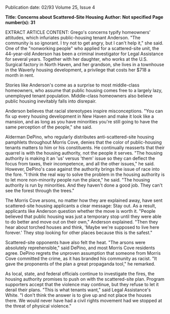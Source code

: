 Publication date: 02/93
Volume 25, Issue 4

**Title: Concerns about Scattered-Site Housing**
**Author: Not specified**
**Page number(s): 31**

EXTRACT ARTICLE CONTENT:
Grego's concerns typify homeowners' attitudes, which infuriates public-housing tenant Anderson. 
"The community is so ignorant. I try not to get angry, but I can't help it," she said. One of the "nonworking people" who applied for a scattered-site unit, the 44-year-old Anderson has been a criminal investigator for Legal Assistance for several years. Together with her daughter, who works at the U.S. Surgical factory in North Haven, and her grandson, she lives in a townhouse in the Waverly housing development, a privilege that costs her $718 a month in rent. 

Stories like Anderson's come as a surprise to most middle-class homeowners, who assume that public housing comes free to a largely lazy, unemployed tenant population. Middle-class homeowners also believe public housing inevitably falls into disrepair. 

Anderson believes that racial stereotypes inspire misconceptions. "You can fix up every housing development in New Haven and make it look like a mansion, and as long as you have minorities you're still going to have the same perception of the people," she said. 

Alderman DePino, who regularly distributes anti-scattered-site housing pamphlets throughout Morris Cove, denies that the color of public-housing tenants matters to him or his constituents. He continually reasserts that their quarrel is with the housing authority, not the people it serves. 
"The housing authority is making it an 'us' versus 'them' issue so they can deflect the focus from taxes, their incompetence, and all the other issues," he said. However, DePino's case against the authority brings the issue of race into the fore. "I think the real way to solve the problem in the housing authority is to let more non-minority people run the place," he said. "The housing authority is run by minorities. And they haven't done a good job. They can't see the forest through the trees." 

The Morris Cove arsons, no matter how they are explained away, have sent scattered-site housing applicants a clear message: Stay out. As a result, applicants like Anderson question whether the move is worth it. "People believed that public housing was just a temporary stop until they were able to do better and move out on their own," Anderson explained. "Then they hear about torched houses and think, 'Maybe we're supposed to live here forever.' They stop looking for other places because this is the safest." 

Scattered-site opponents have also felt the heat. "The arsons were absolutely reprehensible," said DePino, and most Morris Cove residents agree. 
DePino regrets the unproven assumption that someone from Morris Cove committed the crime, as it has branded his community as racist. "It gave the proponents of the plan a great propaganda tool," he remarked. 

As local, state, and federal officials continue to investigate the fires, the housing authority promises to push on with the scattered-site plan. Program supporters accept that the violence may continue, but they refuse to let it derail their plans. "This is what tenants want," said Legal Assistance's White. "I don't think the answer is to give up and not place the houses there. We would never have had a civil rights movement had we stopped at the threat of physical violence."
